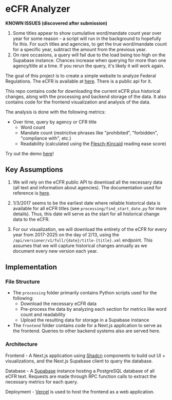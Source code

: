 
# eCFR Analyzer

**KNOWN ISSUES (discovered after submission)**
1. Some titles appear to show cumulative word/mandate count year over year for some reason - a script will run in the background to hopefully fix this. For such titles and agencies, to get the true word/mandate count for a specific year, subtract the amount from the previous year.
2. On rare occasions, a query will fail due to the load being too high on the Supabase instance. Chances increase when querying for more than one agency/title at a time. If you rerun the query, it's likely it will work again.

The goal of this project is to create a simple website to analyze Federal Regulations. The eCFR is available at [here](https://www.ecfr.gov/). There is a public api for it.

This repo contains code for downloading the current eCFR plus historical changes, along with the processing and backend storage of the data. It also contains code for the frontend visualization and analysis of the data.

The analysis is done with the following metrics:

- Over time, query by agency or CFR title
	- Word count
	- Mandate count (restrictive phrases like "prohibited", "forbidden", "compliance with", etc.)
	- Readability (calculated using the [Flesch-Kincaid](https://en.wikipedia.org/wiki/Flesch%E2%80%93Kincaid_readability_tests) reading ease score)

Try out the demo [here](https://ecfr-analyzer-one.vercel.app/)!

## Key Assumptions

1. We will rely on the eCFR public API to download all the necessary data (all text and information about agencies). The documentation used for reference is [here](https://www.ecfr.gov/developers/documentation/api/v1#/).

2. 1/3/2017 seems to be the earliest date where reliable historical data is available for all eCFR titles (see `processing/find_start_date.py` for more details). Thus, this date will serve as the start for all historical change data to the eCFR.

3. For our visualization, we will download the entirety of the eCFR for every year from 2017-2025 on the day of 2/13, using the `/api/versioner/v1/full/{date}/title-{title}.xml` endpoint. This assumes that we will capture historical changes annually as we document every new version each year.

## Implementation

### File Structure

- The `processing` folder primarily contains Python scripts used for the following:
	- Download the necessary eCFR data
	- Pre-process the data by analyzing each section for metrics like word count and readability
	- Upload the resulting data for storage in a Supabase instance
- The `frontend` folder contains code for a Next.js application to serve as the frontend. Queries to other backend systems also are served here.

### Architecture

Frontend - 
A Next.js application using [Shadcn](https://ui.shadcn.com/) components to build out UI + visualizations, and the Next.js Supabase client to query the database. 

Database - 
A [Supabase](https://supabase.com/) instance hosting a PostgreSQL database of all eCFR text. Requests are made through RPC function calls to extract the necessary metrics for each query.

Deployment -
[Vercel](https://vercel.com/) is used to host the frontend as a web application.
